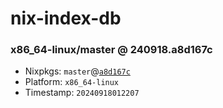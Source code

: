# nix-index-db
### x86_64-linux/master @ 240918.a8d167c
- Nixpkgs: `master`@[`a8d167c`](https://github.com/NixOS/nixpkgs/commit/a8d167c8905fa42de212c274e4a043668cabb85f)
- Platform: `x86_64-linux`
- Timestamp: `20240918012207`
